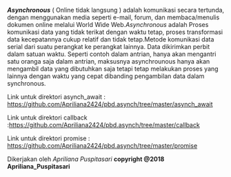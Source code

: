 ***Asynchronous*** ( Online tidak langsung ) adalah komunikasi secara tertunda, 
dengan menggunakan media seperti e-mail, forum, dan membaca/menulis dokumen 
online melalui World Wide Web.*Asynchronous* adalah Proses komunikasi data yang 
tidak terikat dengan waktu tetap, proses transformasi data kecepatannya cukup 
relatif dan tidak tetap.Metode komunikasi data serial dari suatu perangkat ke 
perangkat lainnya. Data dikirimkan perbit dalam satuan waktu.
Seperti contoh dalam antrian, hanya akan mengantri satu oranga saja dalam 
antrian, maksusnya asynchrounous hanya akan mengambil data yang
dibutuhkan saja tetapi tetap melakukan proses yang lainnya dengan waktu 
yang cepat dibanding pengambilan data dalam synchronous.

Link untuk direktori asynch_await : https://github.com/Apriliana2424/pbd.asynch/tree/master/asynch_await

Link untuk direktori callback :https://github.com/Apriliana2424/pbd.asynch/tree/master/callback

Link untuk direktori promise : https://github.com/Apriliana2424/pbd.asynch/tree/master/promise

Dikerjakan oleh *Apriliana Puspitasari*
**copyright @2018 Apriliana_Puspitasari**
